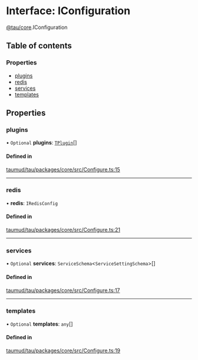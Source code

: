# Interface: IConfiguration

[@tau/core](../modules/tau_core.md).IConfiguration

## Table of contents

### Properties

- [plugins](tau_core.IConfiguration.md#plugins)
- [redis](tau_core.IConfiguration.md#redis)
- [services](tau_core.IConfiguration.md#services)
- [templates](tau_core.IConfiguration.md#templates)

## Properties

### plugins

• `Optional` **plugins**: [`TPlugin`](../modules/tau_core.md#tplugin)[]

#### Defined in

[taumud/tau/packages/core/src/Configure.ts:15](https://github.com/tau-mud/tau/blob/b8e3567/packages/core/src/Configure.ts#L15)

___

### redis

• **redis**: `IRedisConfig`

#### Defined in

[taumud/tau/packages/core/src/Configure.ts:21](https://github.com/tau-mud/tau/blob/b8e3567/packages/core/src/Configure.ts#L21)

___

### services

• `Optional` **services**: `ServiceSchema`<`ServiceSettingSchema`\>[]

#### Defined in

[taumud/tau/packages/core/src/Configure.ts:17](https://github.com/tau-mud/tau/blob/b8e3567/packages/core/src/Configure.ts#L17)

___

### templates

• `Optional` **templates**: `any`[]

#### Defined in

[taumud/tau/packages/core/src/Configure.ts:19](https://github.com/tau-mud/tau/blob/b8e3567/packages/core/src/Configure.ts#L19)
